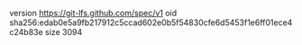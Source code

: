 version https://git-lfs.github.com/spec/v1
oid sha256:edab0e5a9fb217912c5ccad602e0b5f54830cfe6d5453f1e6ff01ece4c24b83e
size 3094
